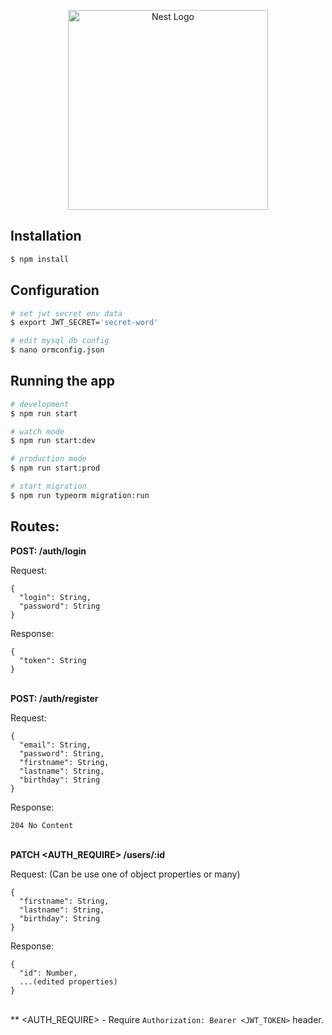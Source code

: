<p align="center">
  <a href="http://nestjs.com/" target="blank"><img src="https://nestjs.com/img/logo_text.svg" width="320" alt="Nest Logo" /></a>
</p>

[circleci-image]: https://img.shields.io/circleci/build/github/nestjs/nest/master?token=abc123def456
[circleci-url]: https://circleci.com/gh/nestjs/nest

## Installation

```bash
$ npm install
```

## Configuration
```bash
# set jwt secret env data
$ export JWT_SECRET='secret-word'

# edit mysql db config
$ nano ormconfig.json
```

## Running the app

```bash
# development
$ npm run start

# watch mode
$ npm run start:dev

# production mode
$ npm run start:prod

# start migration
$ npm run typeorm migration:run
```

## Routes:
**POST: /auth/login**

Request:
```
{
  "login": String,
  "password": String
}
```
Response:
```
{
  "token": String
}
```

\
**POST: /auth/register**

Request:
```
{
  "email": String,
  "password": String,
  "firstname": String,
  "lastname": String,
  "birthday": String
}
```
Response:
```
204 No Content
```

\
**PATCH <AUTH_REQUIRE> /users/:id**

Request: (Can be use one of object properties or many)
```
{
  "firstname": String,
  "lastname": String,
  "birthday": String
}
```
Response:
```
{
  "id": Number,
  ...(edited properties)
}
```

\
** <AUTH_REQUIRE> - Require `Authorization: Bearer <JWT_TOKEN>` header.
